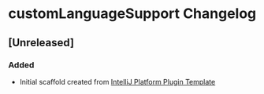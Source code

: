 <!-- Keep a Changelog guide -> https://keepachangelog.com -->

# customLanguageSupport Changelog

## [Unreleased]
### Added
- Initial scaffold created from [IntelliJ Platform Plugin Template](https://github.com/JetBrains/intellij-platform-plugin-template)
